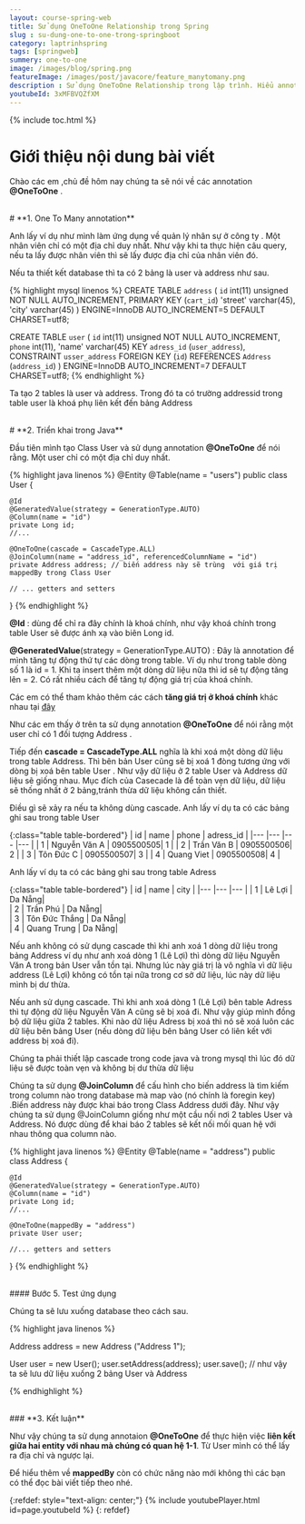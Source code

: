 ```yaml
---
layout: course-spring-web
title: Sử dụng OneToOne Relationship trong Spring
slug : su-dung-one-to-one-trong-springboot
category: laptrinhspring
tags: [springweb]
summery: one-to-one
image: /images/blog/spring.png
featureImage: /images/post/javacore/feature_manytomany.png
description : Sử dụng OneToOne Relationship trong lập trình. Hiểu annotation @OneToOne là gì và sử dụng như thế nào trong lập trình Spring  
youtubeId: 3xMFBVQZfXM
---
```


{% include toc.html %}

# **Giới thiệu nội dung bài viết**

Chào các em ,chủ đề hôm nay chúng ta sẽ nói về các annotation <b>@OneToOne</b>  .

<br>
# **1. One To Many annotation**

Anh lấy ví dụ như mình làm ứng dụng về quản lý nhân sự ở công ty . Một nhân viên chỉ có một địa chỉ duy nhất. Như vậy khi ta thực hiện câu query, nếu ta lấy được nhân viên thì sẽ lấy được địa chỉ của nhân viên đó.

Nếu ta thiết kết database thì ta có 2 bảng là user và address như sau.

{% highlight mysql  linenos %}
CREATE TABLE `address` (
  `id` int(11) unsigned NOT NULL AUTO_INCREMENT,
  PRIMARY KEY (`cart_id`)
  'street' varchar(45),
  'city' varchar(45)
) ENGINE=InnoDB AUTO_INCREMENT=5 DEFAULT CHARSET=utf8;

CREATE TABLE `user` (
  `id` int(11) unsigned NOT NULL AUTO_INCREMENT,
  `phone` int(11),
  'name' varchar(45)
  KEY `adress_id` (`user_address`),
  CONSTRAINT `usser_address` FOREIGN KEY (`id`) REFERENCES `Address` (`address_id`)
) ENGINE=InnoDB AUTO_INCREMENT=7 DEFAULT CHARSET=utf8;
{% endhighlight %}

Ta tạo 2 tables là  user và address. Trong đó ta có trường addressid trong table user là khoá phụ liên kết đến bảng Address

<br>
# **2. Triển khai trong Java**

Đầu tiên mình tạo Class User và sử dụng annotation <b>@OneToOne</b> để nói rằng. Một user chỉ có một địa chỉ duy nhất.  

{% highlight java   linenos %}
@Entity
@Table(name = "users")
public class User {

    @Id
    @GeneratedValue(strategy = GenerationType.AUTO)
    @Column(name = "id")
    private Long id;
    //...

    @OneToOne(cascade = CascadeType.ALL)
    @JoinColumn(name = "address_id", referencedColumnName = "id")
    private Address address; // biến address này sẽ trùng  với giá trị  mappedBy trong Class User 

    // ... getters and setters
}
{% endhighlight %}

<b>@Id</b> : dùng để chỉ ra đây chính là khoá chính, như vậy khoá chính trong table User sẽ được ánh xạ vào biên Long id.

<b>@GeneratedValue</b>(strategy = GenerationType.AUTO) : Đây là annotation để mình tăng tự động thứ tự các dòng trong table. Ví dụ như trong table dòng số 1 là id = 1. Khi ta insert thêm một dòng dữ liệu nữa thì id sẽ tự động tăng lên = 2. Có rất nhiều cách để tăng tự động giá trị của khoá chính.

Các em có thể tham khảo thêm các cách <b>tăng giá trị ở khoá chính</b> khác nhau tại [đây](https://levunguyen.com/laptrinhspring/2020/04/25/generation-identifier/)

Như các em thấy ở trên ta sử dụng annotation <b>@OneToOne</b> để nói rằng một user chỉ có 1 đối tượng Address .

Tiếp đến <b>cascade = CascadeType.ALL</b> nghĩa là khi xoá một dòng dữ liệu trong table Address. Thì bên bản User cũng sẽ bị xoá 1 đòng tương ứng với dòng bị xoá bên table User . Như vậy dữ liệu ở 2 table User và Address dữ liệu sẽ giống nhau. Mục đích của Casecade là để toàn vẹn dữ liệu, dữ liệu sẽ thống nhất ở 2 bảng,tránh thừa dữ liệu không cần thiết.

Điều gì sẽ xảy ra nếu ta không dùng cascade. 
Anh lấy ví dụ ta có các bảng ghi sau trong table User

{:class="table table-bordered"}
 |  id    |  name           |      phone    | adress_id |
 |---     |---                |---          |---        |
 |    1   |  Nguyễn Văn A          |   0905500505| 1         | 
 |    2   |  Trần Văn B         |   0905500506| 2         | 
 |    3   |  Tôn Đức C    |   0905500507| 3         | 
 |    4   |  Quang Viet      |   0905500508| 4         | 


Anh lấy ví dụ ta có các bảng ghi sau trong table Adress

{:class="table table-bordered"}
 |  id    |  name           |      city     |
 |---     |---                |---          |
 |    1   |  Lê  Lợi          |      Da Nẵng|  
 |    2   |  Trần Phú         |      Da Nẵng|  
 |    3   |  Tôn Đức Thắng    |      Da Nẵng|  
 |    4   |  Quang Trung      |      Da Nẵng| 


 Nếu anh không có sử dụng cascade thì khi anh xoá 1 dòng dữ liệu trong bảng Address ví dụ như anh xoá dòng 1 (Lê Lợi) thì dòng dữ liệu Nguyễn Văn A trong bản User vẫn tồn tại. Nhưng lúc này giá trị là vô nghĩa vì dữ liệu address (Lê Lợi) không có tồn tại nữa trong cơ sở dữ liệu, lúc này dữ liệu mình bị dư thừa.

 Nếu anh sử dụng cascade. Thì khi anh xoá dòng 1 (Lê Lợi) bên table Adress thì tự động dữ liệu Nguyễn Văn A cũng sẽ bị xoá đi. Như vậy giúp mình đồng bộ dữ liệu giữa 2 tables. Khi nào dữ liệu  Adress bị xoá thì nó sẽ xoá luôn các dữ liệu bên bảng User (nếu dòng dữ liệu bên bảng User có liên kết với address bị xoá đi).

 Chúng ta phải thiết lập cascade trong code java và trong mysql thì lúc đó dữ liệu sẽ được toàn vẹn và không bị dư thừa dữ liệu 

Chúng ta sử dụng <b>@JoinColumn</b> để cấu hình cho biến address là tìm kiếm trong column nào trong database mà map vào (nó chính là foregin key)
.Biến address này được khai báo trong Class Address dưới đây. Như vậy chúng ta sử dụng @JoinColumn giống như một cầu nối nơi 2 tables User và Address. Nó được dùng để khai báo 2 tables sẽ kết nối mối quan hệ với nhau thông qua column nào.

{% highlight java   linenos %}
@Entity
@Table(name = "address")
public class Address {

    @Id
    @GeneratedValue(strategy = GenerationType.AUTO)
    @Column(name = "id")
    private Long id;
    //...

    @OneToOne(mappedBy = "address")
    private User user;

    //... getters and setters
}
{% endhighlight %}

<br>
#### Bước 5. Test ứng dụng

Chúng ta sẽ lưu xuống database theo cách sau.


{% highlight java   linenos %}

 Address address = new Address ("Address 1");

 User user  = new User();
 user.setAddress(address);
 user.save(); // như vậy ta sẽ lưu dữ liệu xuống 2 bảng User và Address  


{% endhighlight %}

<br>
### **3. Kết luận**

Như vậy chúng ta sử dụng annotaion <b>@OneToOne</b> để thực hiện việc <b>liên kết giữa hai entity với nhau mà chúng có quan hệ 1-1</b>. Từ User mình có thể
lấy  ra địa chỉ và ngược lại.

Để hiểu thêm về <b>mappedBy</b> còn có chức năng nào mới không thì các bạn có thể đọc bài viết tiếp theo nhé.

{:refdef: style="text-align: center;"}
{% include youtubePlayer.html id=page.youtubeId %}
{: refdef}
